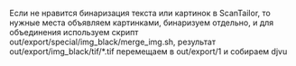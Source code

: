 Если не нравится бинаризация текста или картинок в ScanTailor, то нужные места объявляем картинками, бинаризуем отдельно, 
и для объединения используем скрипт out/export/special/img_black/merge_img.sh, результат out/export/img_black/tif/*.tif перемещаем в out/export/1 и собираем djvu

